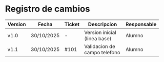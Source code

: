 # Registro de cambios

| Version | Fecha | Ticket | Descripcion | Responsable |
|---------|-------|--------|-------------|-------------|
| v1.0    | 30/10/2025 | - | Version inicial (linea base) | Alumno |
| v1.1 | 30/10/2025 | #101 | Validacion de campo telefono | Alumno |
